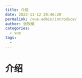 ```yaml
---
title: 介绍
date: 2022-11-12 20:46:20
permalink: /vue-admin/introduce/
author: 张牧楠
categories: 
  - vue
tags: 
  - 
---
```


# 介绍